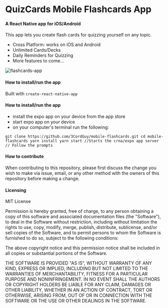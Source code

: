 # QuizCards Mobile Flashcards App
#### A React Native app for iOS/Android

This app lets you create flash cards for quizzing yourself on any topic.

- Cross Platform: works on iOS and Android
- Unlimited Cards/Decks
- Daily Reminders for Quizzing
- More features to come...

![flashcards-app](https://user-images.githubusercontent.com/30707961/33050137-f6f5b712-ce28-11e7-96f8-e7f67cf1272e.jpg)

#### How to install/run the app
Built with `create-react-native-app`

#### How to install/run the app
- install the expo app on your device from the app store
- start expo app on your device
- on your computer's terminal run the following:

`
git clone https://github.com/3CordGuy/mobile-flashcards.git
cd mobile-flashcards
yarn install
yarn start //Starts the crna/expo app server
// Follow the prompts
`

#### How to contribute

When contributing to this repository, please first discuss the change you wish to make via issue, email, or any other method with the owners of this repository before making a change.

#### Licensing

MIT License

Permission is hereby granted, free of charge, to any person obtaining a copy of this software and associated documentation files (the "Software"), to deal in the Software without restriction, including without limitation the rights to use, copy, modify, merge, publish, distribute, sublicense, and/or sell copies of the Software, and to permit persons to whom the Software is furnished to do so, subject to the following conditions:

The above copyright notice and this permission notice shall be included in all copies or substantial portions of the Software.

THE SOFTWARE IS PROVIDED "AS IS", WITHOUT WARRANTY OF ANY KIND, EXPRESS OR IMPLIED, INCLUDING BUT NOT LIMITED TO THE WARRANTIES OF MERCHANTABILITY, FITNESS FOR A PARTICULAR PURPOSE AND NONINFRINGEMENT. IN NO EVENT SHALL THE AUTHORS OR COPYRIGHT HOLDERS BE LIABLE FOR ANY CLAIM, DAMAGES OR OTHER LIABILITY, WHETHER IN AN ACTION OF CONTRACT, TORT OR OTHERWISE, ARISING FROM, OUT OF OR IN CONNECTION WITH THE SOFTWARE OR THE USE OR OTHER DEALINGS IN THE SOFTWARE.